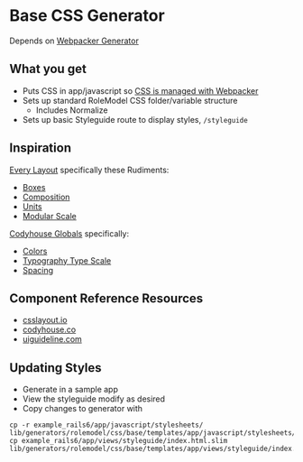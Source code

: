 # Base CSS Generator

Depends on [Webpacker Generator](../../webpacker)

## What you get

* Puts CSS in app/javascript so [CSS is managed with Webpacker](https://github.com/rails/webpacker/blob/master/docs/css.md)
* Sets up standard RoleModel CSS folder/variable structure
  * Includes Normalize
* Sets up basic Styleguide route to display styles, `/styleguide`

## Inspiration

[Every Layout](https://every-layout.dev/) specifically these Rudiments:

* [Boxes](https://every-layout.dev/rudiments/boxes/)
* [Composition](https://every-layout.dev/rudiments/composition/)
* [Units](https://every-layout.dev/rudiments/units/)
* [Modular Scale](https://every-layout.dev/rudiments/modular-scale/)

[Codyhouse Globals](https://codyhouse.co/ds/globals) specifically:

* [Colors](https://codyhouse.co/ds/globals/colors)
* [Typography Type Scale](https://codyhouse.co/ds/globals/typography)
* [Spacing](https://codyhouse.co/ds/globals/spacing)

## Component Reference Resources

* [csslayout.io](https://csslayout.io/patterns/)
* [codyhouse.co](https://codyhouse.co/ds/components)
* [uiguideline.com](https://www.uiguideline.com)

## Updating Styles

* Generate in a sample app
* View the styleguide modify as desired
* Copy changes to generator with

```
cp -r example_rails6/app/javascript/stylesheets/ lib/generators/rolemodel/css/base/templates/app/javascript/stylesheets/
cp example_rails6/app/views/styleguide/index.html.slim lib/generators/rolemodel/css/base/templates/app/views/styleguide/index.html.slim
```
